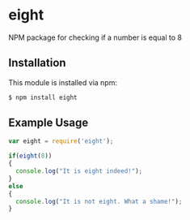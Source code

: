 # eight
NPM package for checking if a number is equal to 8

## Installation

This module is installed via npm:

``` bash
$ npm install eight
```

## Example Usage

``` js
var eight = require('eight');

if(eight(8))
{
  console.log("It is eight indeed!");
}
else
{
  console.log("It is not eight. What a shame!");
}
```
